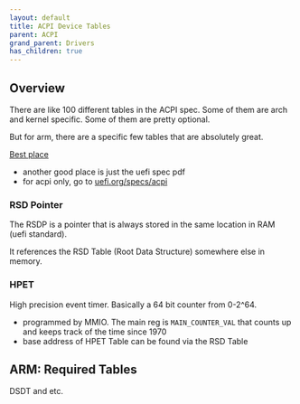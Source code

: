 ```yaml
---
layout: default
title: ACPI Device Tables
parent: ACPI
grand_parent: Drivers
has_children: true
---
```


## Overview

There are like 100 different tables in the ACPI spec. Some of them are arch and kernel specific. Some of them are pretty optional.

But for arm, there are a specific few tables that are absolutely great.

[Best place](https://ethv.net/workshops/osdev/notes/notes-4.html)

- another good place is just the uefi spec pdf
- for acpi only, go to [uefi.org/specs/acpi](https://uefi.org/specs/ACPI/6.4/)

### RSD Pointer

The RSDP is a pointer that is always stored in the same location in RAM (uefi standard).

It references the RSD Table (Root Data Structure) somewhere else in memory.

### HPET

High precision event timer. Basically a 64 bit counter from 0-2^64.

- programmed by MMIO. The main reg is `MAIN_COUNTER_VAL` that counts up and keeps track of the time since 1970
- base address of HPET Table can be found via the RSD Table

## ARM: Required Tables

DSDT and etc.
